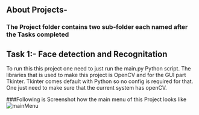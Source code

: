 ## About Projects-
### The Project folder contains two sub-folder each named after the Tasks completed



## Task 1:- Face detection and Recognitation
To run this this project one need to just run the main.py Python script. The libraries that is used to make this project is OpenCV and for the GUI part Tkinter. Tkinter comes default with Python so no config is required for that. One just need to make sure that the current system has openCV.

###Following is Screenshot how the main menu of this Project looks like
![mainMenu](https://github.com/Stark8991/AspireNex-/assets/61908380/899b39b6-589e-4e63-bccf-7fe5fb2acf33)


